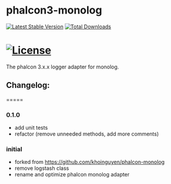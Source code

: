 # phalcon3-monolog

[![Latest Stable Version](https://poser.pugx.org/c0de8/phalcon3-monolog/v/stable)](https://packagist.org/packages/c0de8/phalcon3-monolog)
[![Total Downloads](https://poser.pugx.org/c0de8/phalcon3-monolog/downloads)](https://packagist.org/packages/c0de8/phalcon3-monolog)

[![License](https://poser.pugx.org/c0de8/phalcon3-monolog/license)](https://packagist.org/packages/c0de8/phalcon3-monolog)
===

The phalcon 3.x.x logger adapter for monolog.

## Changelog:
=====

### 0.1.0
- add unit tests
- refactor (remove unneeded methods, add more comments)

### initial
- forked from https://github.com/khoinguyen/phalcon-monolog
- remove logstash class
- rename and optimize phalcon monolog adapter
